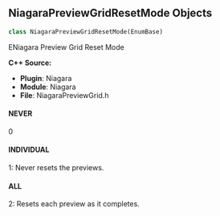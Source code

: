 ## NiagaraPreviewGridResetMode Objects

```python
class NiagaraPreviewGridResetMode(EnumBase)
```

ENiagara Preview Grid Reset Mode

**C++ Source:**

- **Plugin**: Niagara
- **Module**: Niagara
- **File**: NiagaraPreviewGrid.h

<a id="unreal.NiagaraPreviewGridResetMode.NEVER"></a>

#### NEVER

0

<a id="unreal.NiagaraPreviewGridResetMode.INDIVIDUAL"></a>

#### INDIVIDUAL

1: Never resets the previews.

<a id="unreal.NiagaraPreviewGridResetMode.ALL"></a>

#### ALL

2: Resets each preview as it completes.

<a id="unreal.NiagaraSpriteAlignment"></a>